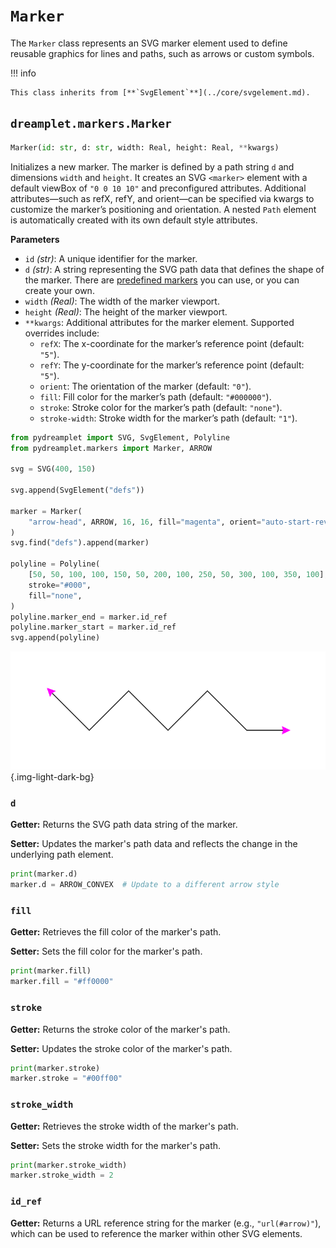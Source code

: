 # `Marker`

The `Marker` class represents an SVG marker element used to define reusable graphics for lines and paths, such as arrows or custom symbols.

!!! info

    This class inherits from [**`SvgElement`**](../core/svgelement.md).

## <span class=class></span>`dreamplet.markers.Marker`

```py
Marker(id: str, d: str, width: Real, height: Real, **kwargs)
```

Initializes a new marker. The marker is defined by a path string `d` and dimensions `width` and `height`. It creates an SVG `<marker>` element with a default viewBox of `"0 0 10 10"` and preconfigured attributes. Additional attributes—such as refX, refY, and orient—can be specified via kwargs to customize the marker’s positioning and orientation. A nested `Path` element is automatically created with its own default style attributes.

<span class="param">**Parameters**</span>

- `id` *(str)*: A unique identifier for the marker.
- `d` *(str)*: A string representing the SVG path data that defines the shape of the marker. There are [predefined markers](predefined_markers.md) you can use, or you can create your own.
- `width` *(Real)*: The width of the marker viewport.
- `height` *(Real)*: The height of the marker viewport.
- `**kwargs`: Additional attributes for the marker element. Supported overrides include:
    - `refX`: The x-coordinate for the marker’s reference point (default: `"5"`).
    - `refY`: The y-coordinate for the marker’s reference point (default: `"5"`).
    - `orient`: The orientation of the marker (default: `"0"`).
    - `fill`: Fill color for the marker’s path (default: `"#000000"`).
    - `stroke`: Stroke color for the marker’s path (default: `"none"`).
    - `stroke-width`: Stroke width for the marker’s path (default: `"1"`).

```py
from pydreamplet import SVG, SvgElement, Polyline
from pydreamplet.markers import Marker, ARROW

svg = SVG(400, 150)

svg.append(SvgElement("defs"))

marker = Marker(
    "arrow-head", ARROW, 16, 16, fill="magenta", orient="auto-start-reverse"
)
svg.find("defs").append(marker)

polyline = Polyline(
    [50, 50, 100, 100, 150, 50, 200, 100, 250, 50, 300, 100, 350, 100],
    stroke="#000",
    fill="none",
)
polyline.marker_end = marker.id_ref
polyline.marker_start = marker.id_ref
svg.append(polyline)
```

![Example](assets/polyline_with_marker.svg){.img-light-dark-bg}

### <span class="prop"></span>`d`

**Getter:** Returns the SVG path data string of the marker.

**Setter:** Updates the marker's path data and reflects the change in the underlying path element.

```py
print(marker.d)
marker.d = ARROW_CONVEX  # Update to a different arrow style
```

### <span class="prop"></span>`fill`

**Getter:** Retrieves the fill color of the marker's path.

**Setter:** Sets the fill color for the marker's path.

```py
print(marker.fill)
marker.fill = "#ff0000"
```

### <span class="prop"></span>`stroke`

**Getter:** Returns the stroke color of the marker's path.

**Setter:** Updates the stroke color of the marker's path.

```py
print(marker.stroke)
marker.stroke = "#00ff00"
```

### <span class="prop"></span>`stroke_width`

**Getter:** Retrieves the stroke width of the marker's path.

**Setter:** Sets the stroke width for the marker's path.

```py
print(marker.stroke_width)
marker.stroke_width = 2
```

### <span class="prop"></span>`id_ref`

**Getter:** Returns a URL reference string for the marker (e.g., `"url(#arrow)"`), which can be used to reference the marker within other SVG elements.
